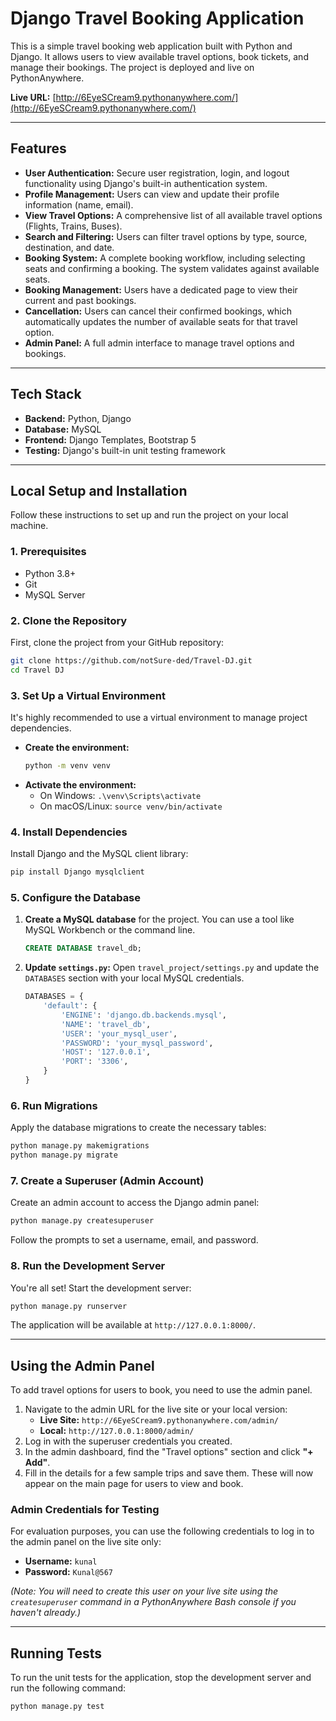 # Django Travel Booking Application

This is a simple travel booking web application built with Python and Django. It allows users to view available travel options, book tickets, and manage their bookings. The project is deployed and live on PythonAnywhere.

**Live URL:** [http://6EyeSCream9.pythonanywhere.com/](http://6EyeSCream9.pythonanywhere.com/)

---

## Features

* **User Authentication:** Secure user registration, login, and logout functionality using Django's built-in authentication system.
* **Profile Management:** Users can view and update their profile information (name, email).
* **View Travel Options:** A comprehensive list of all available travel options (Flights, Trains, Buses).
* **Search and Filtering:** Users can filter travel options by type, source, destination, and date.
* **Booking System:** A complete booking workflow, including selecting seats and confirming a booking. The system validates against available seats.
* **Booking Management:** Users have a dedicated page to view their current and past bookings.
* **Cancellation:** Users can cancel their confirmed bookings, which automatically updates the number of available seats for that travel option.
* **Admin Panel:** A full admin interface to manage travel options and bookings.

---

## Tech Stack

* **Backend:** Python, Django
* **Database:** MySQL
* **Frontend:** Django Templates, Bootstrap 5
* **Testing:** Django's built-in unit testing framework

---

## Local Setup and Installation

Follow these instructions to set up and run the project on your local machine.

### 1. Prerequisites

* Python 3.8+
* Git
* MySQL Server

### 2. Clone the Repository

First, clone the project from your GitHub repository:
```bash
git clone https://github.com/notSure-ded/Travel-DJ.git
cd Travel DJ
```

### 3. Set Up a Virtual Environment

It's highly recommended to use a virtual environment to manage project dependencies.

* **Create the environment:**
    ```bash
    python -m venv venv
    ```
* **Activate the environment:**
    * On Windows: `.\venv\Scripts\activate`
    * On macOS/Linux: `source venv/bin/activate`

### 4. Install Dependencies

Install Django and the MySQL client library:
```bash
pip install Django mysqlclient
```

### 5. Configure the Database

1.  **Create a MySQL database** for the project. You can use a tool like MySQL Workbench or the command line.
    ```sql
    CREATE DATABASE travel_db;
    ```
2.  **Update `settings.py`:** Open `travel_project/settings.py` and update the `DATABASES` section with your local MySQL credentials.
    ```python
    DATABASES = {
        'default': {
            'ENGINE': 'django.db.backends.mysql',
            'NAME': 'travel_db',
            'USER': 'your_mysql_user',
            'PASSWORD': 'your_mysql_password',
            'HOST': '127.0.0.1',
            'PORT': '3306',
        }
    }
    ```

### 6. Run Migrations

Apply the database migrations to create the necessary tables:
```bash
python manage.py makemigrations
python manage.py migrate
```

### 7. Create a Superuser (Admin Account)

Create an admin account to access the Django admin panel:
```bash
python manage.py createsuperuser
```
Follow the prompts to set a username, email, and password.

### 8. Run the Development Server

You're all set! Start the development server:
```bash
python manage.py runserver
```
The application will be available at `http://127.0.0.1:8000/`.

---

## Using the Admin Panel

To add travel options for users to book, you need to use the admin panel.

1.  Navigate to the admin URL for the live site or your local version:
    * **Live Site:** `http://6EyeSCream9.pythonanywhere.com/admin/`
    * **Local:** `http://127.0.0.1:8000/admin/`
2.  Log in with the superuser credentials you created.
3.  In the admin dashboard, find the "Travel options" section and click **"+ Add"**.
4.  Fill in the details for a few sample trips and save them. These will now appear on the main page for users to view and book.

### Admin Credentials for Testing

For evaluation purposes, you can use the following credentials to log in to the admin panel on the live site only:

* **Username:** `kunal`
* **Password:** `Kunal@567`

*(Note: You will need to create this user on your live site using the `createsuperuser` command in a PythonAnywhere Bash console if you haven't already.)*

---

## Running Tests

To run the unit tests for the application, stop the development server and run the following command:
```bash
python manage.py test
